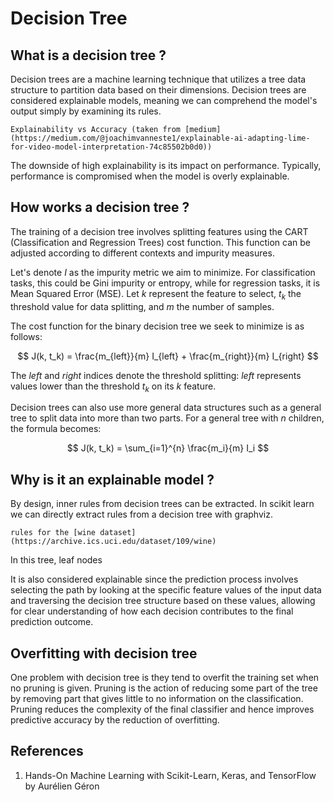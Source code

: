 # Decision Tree

## What is a decision tree ?

Decision trees are a machine learning technique that utilizes a tree data structure to partition data based on their dimensions. Decision trees are considered explainable models, meaning we can comprehend the model's output simply by examining its rules.

```{figure} https://raw.githubusercontent.com/TheRayquaza/therayquaza.github.io/main/images/machine_learning/decision_tree/Explainability-vs-Accuracy.png
Explainability vs Accuracy (taken from [medium](https://medium.com/@joachimvanneste1/explainable-ai-adapting-lime-for-video-model-interpretation-74c85502b0d0))
```

The downside of high explainability is its impact on performance. Typically, performance is compromised when the model is overly explainable.


## How works a decision tree ?

The training of a decision tree involves splitting features using the CART (Classification and Regression Trees) cost function. This function can be adjusted according to different contexts and impurity measures.

Let's denote $I$ as the impurity metric we aim to minimize. For classification tasks, this could be Gini impurity or entropy, while for regression tasks, it is Mean Squared Error (MSE). Let $k$ represent the feature to select, $t_k$ the threshold value for data splitting, and $m$ the number of samples.

The cost function for the binary decision tree we seek to minimize is as follows:

$$ J(k, t_k) = \frac{m_{left}}{m} I_{left} + \frac{m_{right}}{m} I_{right} $$

The $left$ and $right$ indices denote the threshold splitting: $left$ represents values lower than the threshold $t_k$ on its $k$ feature.

Decision trees can also use more general data structures such as a general tree to split data into more than two parts. For a general tree with $n$ children, the formula becomes:

$$ J(k, t_k) = \sum_{i=1}^{n} \frac{m_i}{m} I_i $$

## Why is it an explainable model ?

By design, inner rules from decision trees can be extracted.
In scikit learn we can directly extract rules from a decision tree with graphviz.

```{figure} https://raw.githubusercontent.com/TheRayquaza/therayquaza.github.io/main/images/machine_learning/decision_tree/DT_rules.png
rules for the [wine dataset](https://archive.ics.uci.edu/dataset/109/wine)
```
In this tree, leaf nodes 

It is also considered explainable since the prediction process involves selecting the path by looking at the specific feature values of the input data and traversing the decision tree structure based on these values, allowing for clear understanding of how each decision contributes to the final prediction outcome.

## Overfitting with decision tree

One problem with decision tree is they tend to overfit the training set when no pruning is given.
Pruning is the action of reducing some part of the tree by removing part that gives little to no information on the classification.
Pruning reduces the complexity of the final classifier and hence improves predictive accuracy by the reduction of overfitting.

## References
1. Hands-On Machine Learning with Scikit-Learn, Keras, and TensorFlow by Aurélien Géron